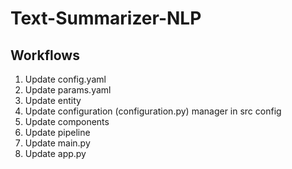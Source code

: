 # Text-Summarizer-NLP

## Workflows

1. Update config.yaml
2. Update params.yaml
3. Update entity
4. Update configuration (configuration.py) manager in src config
5. Update components
6. Update pipeline
7. Update main.py
8. Update app.py
